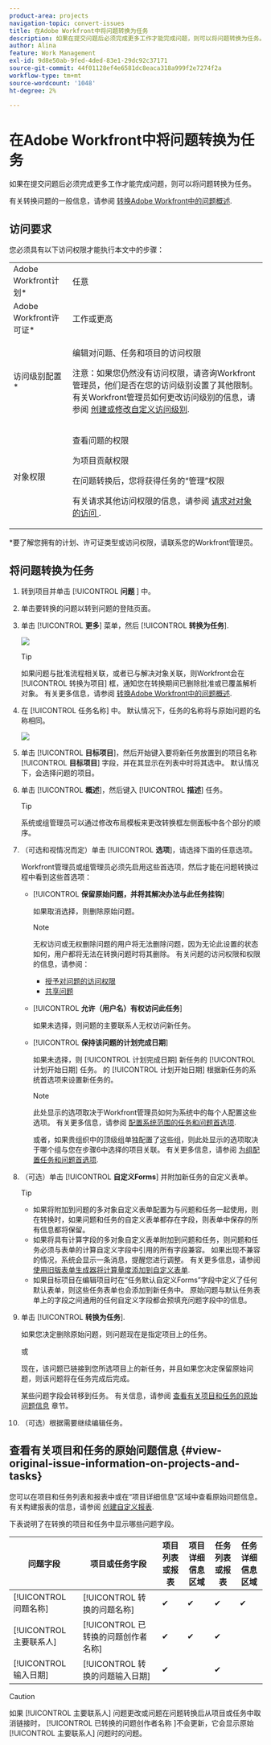 ```yaml
---
product-area: projects
navigation-topic: convert-issues
title: 在Adobe Workfront中将问题转换为任务
description: 如果在提交问题后必须完成更多工作才能完成问题，则可以将问题转换为任务。
author: Alina
feature: Work Management
exl-id: 9d8e50ab-9fed-4ded-83e1-29dc92c37171
source-git-commit: 44f01128ef4e6581dc8eaca318a999f2e7274f2a
workflow-type: tm+mt
source-wordcount: '1048'
ht-degree: 2%

---
```


# 在Adobe Workfront中将问题转换为任务

如果在提交问题后必须完成更多工作才能完成问题，则可以将问题转换为任务。

有关转换问题的一般信息，请参阅 [转换Adobe Workfront中的问题概述](../../../manage-work/issues/convert-issues/convert-issues.md).

## 访问要求

您必须具有以下访问权限才能执行本文中的步骤：

<table style="table-layout:auto"> 
 <col> 
 <col> 
 <tbody> 
  <tr> 
   <td role="rowheader">Adobe Workfront计划*</td> 
   <td> <p>任意</p> </td> 
  </tr> 
  <tr> 
   <td role="rowheader">Adobe Workfront许可证*</td> 
   <td> <p>工作或更高</p> </td> 
  </tr> 
  <tr> 
   <td role="rowheader">访问级别配置*</td> 
   <td> <p>编辑对问题、任务和项目的访问权限</p> <p>注意：如果您仍然没有访问权限，请咨询Workfront管理员，他们是否在您的访问级别设置了其他限制。 有关Workfront管理员如何更改访问级别的信息，请参阅 <a href="../../../administration-and-setup/add-users/configure-and-grant-access/create-modify-access-levels.md" class="MCXref xref">创建或修改自定义访问级别</a>.</p> </td> 
  </tr> 
  <tr> 
   <td role="rowheader">对象权限</td> 
   <td> <p>查看问题的权限</p> <p>为项目贡献权限</p> <p>在问题转换后，您将获得任务的“管理”权限</p> <p>有关请求其他访问权限的信息，请参阅 <a href="../../../workfront-basics/grant-and-request-access-to-objects/request-access.md" class="MCXref xref">请求对对象的访问 </a>.</p> </td> 
  </tr> 
 </tbody> 
</table>

*要了解您拥有的计划、许可证类型或访问权限，请联系您的Workfront管理员。

## 将问题转换为任务

1. 转到项目并单击 [!UICONTROL **问题** ] 中。
1. 单击要转换的问题以转到问题的登陆页面。
1. 单击 [!UICONTROL **更多**] 菜单，然后 [!UICONTROL **转换为任务**].

   ![](assets/qs-issue-more-menu-highlighted-350x469.png)

   >[!TIP]
   >
   >如果问题与批准流程相关联，或者已与解决对象关联，则Workfront会在 [!UICONTROL 转换为项目] 框，通知您在转换期间已删除批准或已覆盖解析对象。 有关更多信息，请参阅 [转换Adobe Workfront中的问题概述](../../../manage-work/issues/convert-issues/convert-issues.md).

1. 在 [!UICONTROL 任务名称] 中。 默认情况下，任务的名称将与原始问题的名称相同。

   ![](assets/convert-to-task-box-nwe.png)

1. 单击 [!UICONTROL **目标项目**]，然后开始键入要将新任务放置到的项目名称 [!UICONTROL **目标项目**] 字段，并在其显示在列表中时将其选中。 默认情况下，会选择问题的项目。

1. 单击 [!UICONTROL **概述**]，然后键入 [!UICONTROL **描述**] 任务。

   >[!TIP]
   >
   >   系统或组管理员可以通过修改布局模板来更改转换框左侧面板中各个部分的顺序。

1. （可选和视情况而定）单击 [!UICONTROL **选项**]，请选择下面的任意选项。

   Workfront管理员或组管理员必须先启用这些首选项，然后才能在问题转换过程中看到这些首选项：

   * [!UICONTROL **保留原始问题，并将其解决办法与此任务挂钩**]

      如果取消选择，则删除原始问题。

      >[!NOTE]
      >
      >无权访问或无权删除问题的用户将无法删除问题，因为无论此设置的状态如何，用户都将无法在转换问题时将其删除。 有关问题的访问权限和权限的信息，请参阅：
      >   
      >   * [授予对问题的访问权限](../../../administration-and-setup/add-users/configure-and-grant-access/grant-access-issues.md)
      >   * [共享问题](../../../workfront-basics/grant-and-request-access-to-objects/share-an-issue.md)


   * [!UICONTROL **允许（用户名）有权访问此任务**]

      如果未选择，则问题的主要联系人无权访问新任务。

   * [!UICONTROL **保持该问题的计划完成日期**]

      如果未选择，则 [!UICONTROL 计划完成日期] 新任务的 [!UICONTROL 计划开始日期] 任务。 的 [!UICONTROL 计划开始日期] 根据新任务的系统首选项来设置新任务的。

      >[!NOTE]
      >
      >
      >此处显示的选项取决于Workfront管理员如何为系统中的每个人配置这些选项。 有关更多信息，请参阅 [配置系统范围的任务和问题首选项](../../../administration-and-setup/set-up-workfront/configure-system-defaults/set-task-issue-preferences.md).
      >
      >或者，如果贵组织中的顶级组单独配置了这些组，则此处显示的选项取决于哪个组与您在步骤6中选择的项目关联。 有关更多信息，请参阅 [为组配置任务和问题首选项](../../../administration-and-setup/manage-groups/create-and-manage-groups/configure-task-issue-preferences-group.md).

1. （可选）单击 [!UICONTROL **自定义Forms**] 并附加新任务的自定义表单。

   >[!TIP]
   >
   >* 如果将附加到问题的多对象自定义表单配置为与问题和任务一起使用，则在转换时，如果问题和任务的自定义表单都存在字段，则表单中保存的所有信息都将保留。
   >* 如果将具有计算字段的多对象自定义表单附加到问题和任务，则问题和任务必须与表单的计算自定义字段中引用的所有字段兼容。 如果出现不兼容的情况，系统会显示一条消息，提醒您进行调整。 有关更多信息，请参阅 [使用旧版表单生成器将计算量度添加到自定义表单](../../../administration-and-setup/customize-workfront/create-manage-custom-forms/add-calculated-data-to-custom-form.md).
   >* 如果目标项目在编辑项目时在“任务默认自定义Forms”字段中定义了任何默认表单，则这些任务表单也会添加到新任务中。 原始问题与默认任务表单上的字段之间通用的任何自定义字段都会预填充问题字段中的信息。



1. 单击 [!UICONTROL **转换为任务**].

   如果您决定删除原始问题，则问题现在是指定项目上的任务。

   或

   现在，该问题已链接到您所选项目上的新任务，并且如果您决定保留原始问题，则该问题将在任务完成后完成。

   某些问题字段会转移到任务。 有关信息，请参阅 [查看有关项目和任务的原始问题信息](#view-original-issue-information-on-projects-and-tasks) 章节。

1. （可选）根据需要继续编辑任务。

## 查看有关项目和任务的原始问题信息 {#view-original-issue-information-on-projects-and-tasks}

您可以在项目和任务列表和报表中或在“项目详细信息”区域中查看原始问题信息。 有关构建报表的信息，请参阅 [创建自定义报表](../../../reports-and-dashboards/reports/creating-and-managing-reports/create-custom-report.md).

下表说明了在转换的项目和任务中显示哪些问题字段。

| 问题字段 | 项目或任务字段 | 项目列表或报表 | 项目详细信息区域 | 任务列表或报表 | 任务详细信息区域 |
|---|---|---|---|---|---|
| [!UICONTROL 问题名称] | [!UICONTROL 转换的问题名称] | ✔ | ✔ | ✔ | ✔ |
| [!UICONTROL 主要联系人] | [!UICONTROL 已转换的问题创作者名称] | ✔ | ✔ | ✔ |
| [!UICONTROL 输入日期] | [!UICONTROL 转换的问题输入日期] | ✔ |  | ✔ |


>[!CAUTION]
>
>如果 [!UICONTROL 主要联系人] 问题更改或问题在问题转换后从项目或任务中取消链接时， [!UICONTROL 已转换的问题创作者名称 ]不会更新，它会显示原始 [!UICONTROL 主要联系人] 问题时的问题。
